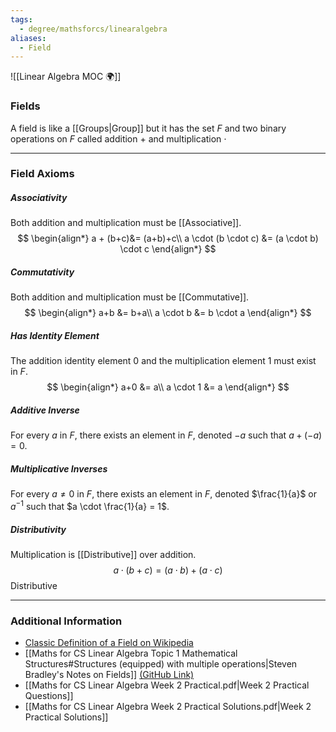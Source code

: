```yaml
---
tags:
  - degree/mathsforcs/linearalgebra
aliases:
  - Field
---
```

![[Linear Algebra MOC 🌍]]

### Fields

A field is like a [[Groups|Group]] but it has the set $F$ and two binary operations on $F$ called addition $+$ and multiplication $\cdot$

---
### Field Axioms

##### Associativity

Both addition and multiplication must be [[Associative]].
$$
\begin{align*}
a + (b+c)&= (a+b)+c\\
a \cdot (b \cdot c) &= (a \cdot b) \cdot c
\end{align*}
$$

##### Commutativity

Both addition and multiplication must be [[Commutative]].
$$
\begin{align*}
a+b &= b+a\\
a \cdot b &= b \cdot a
\end{align*}
$$

##### Has Identity Element

The addition identity element $0$ and the multiplication element $1$ must exist in $F$.
$$
\begin{align*}
a+0 &= a\\
a \cdot 1 &= a
\end{align*}
$$

##### Additive Inverse

For every $a$ in $F$, there exists an element in $F$, denoted $-a$ such that $a+(-a)=0$.

##### Multiplicative Inverses

For every $a \ne 0$ in $F$, there exists an element in $F$, denoted $\frac{1}{a}$ or $a^{-1}$ such that $a \cdot \frac{1}{a} = 1$.

##### Distributivity

Multiplication is [[Distributive]] over addition.
$$
a \cdot (b + c) = (a \cdot b) + (a \cdot c)
$$
Distributive 

---
### Additional Information

- [Classic Definition of a Field on Wikipedia](https://en.wikipedia.org/wiki/Field_(mathematics)#Classic_definition)
- [[Maths for CS Linear Algebra Topic 1 Mathematical Structures#Structures (equipped) with multiple operations|Steven Bradley's Notes on Fields]] [(GitHub Link)](https://github.com/stevenaeola/linalg_lectures/blob/main/1_structures/README.md#structures-equipped-with-multiple-operations)
- [[Maths for CS Linear Algebra Week 2 Practical.pdf|Week 2 Practical Questions]]
- [[Maths for CS Linear Algebra Week 2 Practical Solutions.pdf|Week 2 Practical Solutions]]
